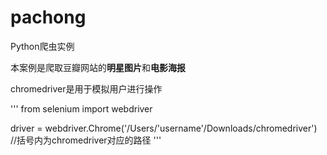# pachong
Python爬虫实例

本案例是爬取豆瓣网站的**明星图片**和**电影海报**

chromedriver是用于模拟用户进行操作

'''
from selenium import webdriver

driver = webdriver.Chrome('/Users/'username'/Downloads/chromedriver') //括号内为chromedriver对应的路径
'''
